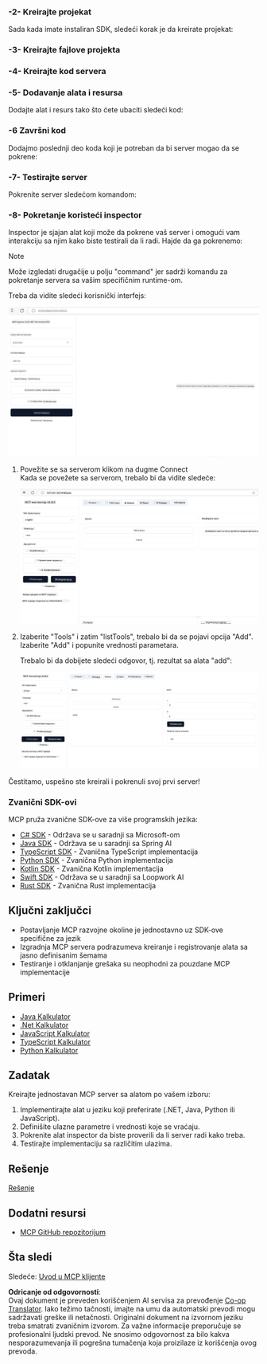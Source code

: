<!--
CO_OP_TRANSLATOR_METADATA:
{
  "original_hash": "e650db55873b456296a9c620069e2f71",
  "translation_date": "2025-06-02T11:17:42+00:00",
  "source_file": "03-GettingStarted/01-first-server/README.md",
  "language_code": "sr"
}
-->
### -2- Kreirajte projekat

Sada kada imate instaliran SDK, sledeći korak je da kreirate projekat:

### -3- Kreirajte fajlove projekta

### -4- Kreirajte kod servera

### -5- Dodavanje alata i resursa

Dodajte alat i resurs tako što ćete ubaciti sledeći kod:

### -6 Završni kod

Dodajmo poslednji deo koda koji je potreban da bi server mogao da se pokrene:

### -7- Testirajte server

Pokrenite server sledećom komandom:

### -8- Pokretanje koristeći inspector

Inspector je sjajan alat koji može da pokrene vaš server i omogući vam interakciju sa njim kako biste testirali da li radi. Hajde da ga pokrenemo:

> [!NOTE]
> Može izgledati drugačije u polju "command" jer sadrži komandu za pokretanje servera sa vašim specifičnim runtime-om.

Treba da vidite sledeći korisnički interfejs:

![Connect](../../../../translated_images/connect.141db0b2bd05f096fb1dd91273771fd8b2469d6507656c3b0c9df4b3c5473929.sr.png)

1. Povežite se sa serverom klikom na dugme Connect  
   Kada se povežete sa serverom, trebalo bi da vidite sledeće:

   ![Connected](../../../../translated_images/connected.73d1e042c24075d386cacdd4ee7cd748c16364c277d814e646ff2f7b5eefde85.sr.png)

2. Izaberite "Tools" i zatim "listTools", trebalo bi da se pojavi opcija "Add". Izaberite "Add" i popunite vrednosti parametara.

   Trebalo bi da dobijete sledeći odgovor, tj. rezultat sa alata "add":

   ![Result of running add](../../../../translated_images/ran-tool.a5a6ee878c1369ec1e379b81053395252a441799dbf23416c36ddf288faf8249.sr.png)

Čestitamo, uspešno ste kreirali i pokrenuli svoj prvi server!

### Zvanični SDK-ovi

MCP pruža zvanične SDK-ove za više programskih jezika:
- [C# SDK](https://github.com/modelcontextprotocol/csharp-sdk) - Održava se u saradnji sa Microsoft-om
- [Java SDK](https://github.com/modelcontextprotocol/java-sdk) - Održava se u saradnji sa Spring AI
- [TypeScript SDK](https://github.com/modelcontextprotocol/typescript-sdk) - Zvanična TypeScript implementacija
- [Python SDK](https://github.com/modelcontextprotocol/python-sdk) - Zvanična Python implementacija
- [Kotlin SDK](https://github.com/modelcontextprotocol/kotlin-sdk) - Zvanična Kotlin implementacija
- [Swift SDK](https://github.com/modelcontextprotocol/swift-sdk) - Održava se u saradnji sa Loopwork AI
- [Rust SDK](https://github.com/modelcontextprotocol/rust-sdk) - Zvanična Rust implementacija

## Ključni zaključci

- Postavljanje MCP razvojne okoline je jednostavno uz SDK-ove specifične za jezik
- Izgradnja MCP servera podrazumeva kreiranje i registrovanje alata sa jasno definisanim šemama
- Testiranje i otklanjanje grešaka su neophodni za pouzdane MCP implementacije

## Primeri

- [Java Kalkulator](../samples/java/calculator/README.md)
- [.Net Kalkulator](../../../../03-GettingStarted/samples/csharp)
- [JavaScript Kalkulator](../samples/javascript/README.md)
- [TypeScript Kalkulator](../samples/typescript/README.md)
- [Python Kalkulator](../../../../03-GettingStarted/samples/python)

## Zadatak

Kreirajte jednostavan MCP server sa alatom po vašem izboru:
1. Implementirajte alat u jeziku koji preferirate (.NET, Java, Python ili JavaScript).
2. Definišite ulazne parametre i vrednosti koje se vraćaju.
3. Pokrenite alat inspector da biste proverili da li server radi kako treba.
4. Testirajte implementaciju sa različitim ulazima.

## Rešenje

[Rešenje](./solution/README.md)

## Dodatni resursi

- [MCP GitHub repozitorijum](https://github.com/microsoft/mcp-for-beginners)

## Šta sledi

Sledeće: [Uvod u MCP klijente](/03-GettingStarted/02-client/README.md)

**Odricanje od odgovornosti**:  
Ovaj dokument je preveden korišćenjem AI servisa za prevođenje [Co-op Translator](https://github.com/Azure/co-op-translator). Iako težimo tačnosti, imajte na umu da automatski prevodi mogu sadržavati greške ili netačnosti. Originalni dokument na izvornom jeziku treba smatrati zvaničnim izvorom. Za važne informacije preporučuje se profesionalni ljudski prevod. Ne snosimo odgovornost za bilo kakva nesporazumevanja ili pogrešna tumačenja koja proizilaze iz korišćenja ovog prevoda.